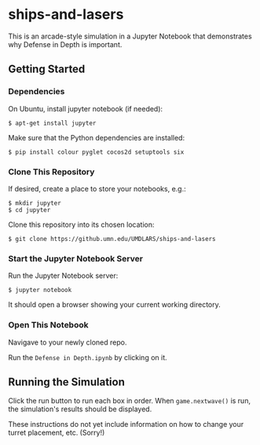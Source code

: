 # ships-and-lasers

This is an arcade-style simulation in a Jupyter Notebook that demonstrates why Defense in Depth is important.

## Getting Started

### Dependencies

On Ubuntu, install jupyter notebook (if needed):

```
$ apt-get install jupyter
```

Make sure that the Python dependencies are installed:

```
$ pip install colour pyglet cocos2d setuptools six
```

### Clone This Repository

If desired, create a place to store your notebooks, e.g.:

```
$ mkdir jupyter
$ cd jupyter 
```

Clone this repository into its chosen location:

```
$ git clone https://github.umn.edu/UMDLARS/ships-and-lasers
```

### Start the Jupyter Notebook Server

Run the Jupyter Notebook server:

```
$ jupyter notebook
```

It should open a browser showing your current working directory. 

### Open This Notebook

Navigave to your newly cloned repo.

Run the `Defense in Depth.ipynb` by clicking on it.

## Running the Simulation

Click the run button to run each box in order. When `game.nextwave()` is run, the simulation's results should be displayed.

These instructions do not yet include information on how to change your turret placement, etc. (Sorry!)

